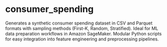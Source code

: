 # consumer_spending
Generates a synthetic consumer spending dataset in CSV and Parquet formats with sampling methods (First-K, Random, Stratified). Ideal for ML data preparation workflows in Amazon SageMaker. Modular Python scripts for easy integration into feature engineering and preprocessing pipelines.
